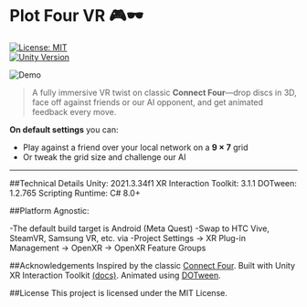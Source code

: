 # Plot Four VR 🎮🕶️

[![License: MIT](https://img.shields.io/badge/License-MIT-blue.svg)](#license)  
[![Unity Version](https://img.shields.io/badge/Unity-6.6000.0.34f1-blue.svg)](#technical-details)  

![Demo](docs/demo.gif)

> A fully immersive VR twist on classic **Connect Four**—drop discs in 3D, face off against friends or our AI opponent, and get animated feedback every move.

**On default settings** you can:

- Play against a friend over your local network on a **9 × 7** grid  
- Or tweak the grid size and challenge our AI 

---

##Technical Details
Unity: 2021.3.34f1
XR Interaction Toolkit: 3.1.1
DOTween: 1.2.765
Scripting Runtime: C# 8.0+

##Platform Agnostic:

-The default build target is Android (Meta Quest)
-Swap to HTC Vive, SteamVR, Samsung VR, etc. via
-Project Settings → XR Plug-in Management → OpenXR → OpenXR Feature Groups

##Acknowledgements
Inspired by the classic [Connect Four](https://en.wikipedia.org/wiki/Connect_Four).
Built with Unity XR Interaction Toolkit [(docs)](https://docs.unity3d.com/Packages/com.unity.xr.interaction.toolkit@3.1/manual/index.html).
Animated using [DOTween](https://assetstore.unity.com/packages/tools/animation/dotween-hotween-v2-27676).

##License
This project is licensed under the MIT License.
